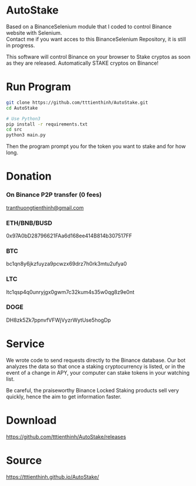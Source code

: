 # AutoStake

Based on a BinanceSelenium module that I coded to control Binance website with Selenium.  
Contact me if you want acces to this BinanceSelenium Repository, it is still in progress.  
  
This software will control Binance on your browser to Stake cryptos as soon as they are released. Automatically STAKE cryptos on Binance! 

# Run Program
```bash
git clone https://github.com/tttienthinh/AutoStake.git
cd AutoStake

# Use Python3
pip install -r requirements.txt
cd src
python3 main.py
```
Then the program prompt you for the token you want to stake and for how long.  

# Donation

### On Binance P2P transfer (0 fees)
tranthuongtienthinh@gmail.com

### ETH/BNB/BUSD
0x97A0bD28796621FAa6d168ee414B814b307517FF

### BTC
bc1qn8y6jkzfuyza9pcwzx69drz7h0rk3mtu2ufya0

### LTC
ltc1qsp4q0unryjgx0gwm7c32kum4s35w0qg8z9e0nt

### DOGE
DH8zk5Zk7ppnvfVFWjVyzrWytUse5hogDp


# Service
We wrote code to send requests directly to the Binance database.
Our bot analyzes the data so that once a staking cryptocurrency is listed, or in the event of a change in APY, your computer can stake tokens in your watching list.

Be careful, the praiseworthy Binance Locked Staking products sell very quickly, hence the aim to get information faster.

# Download
https://github.com/tttienthinh/AutoStake/releases

# Source
https://tttienthinh.github.io/AutoStake/